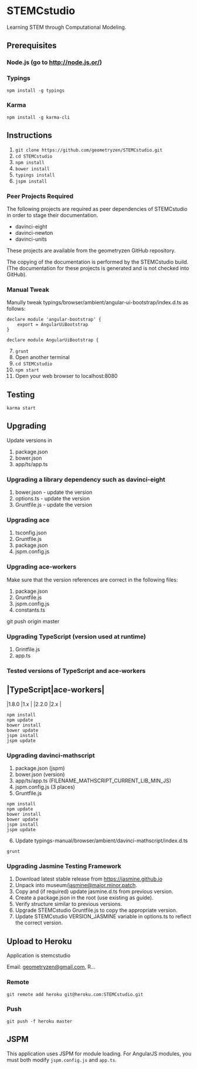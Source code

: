 # STEMCstudio

Learning STEM through Computational Modeling.

## Prerequisites

### Node.js (go to http://node.js.or/)

### Typings
```
npm install -g typings
```

### Karma
```
npm install -g karma-cli
```

## Instructions

1. `git clone https://github.com/geometryzen/STEMCstudio.git`
2. `cd STEMCstudio`
3. `npm install`
4. `bower install`
5. `typings install`
6. `jspm install`

### Peer Projects Required

The following projects are required as peer dependencies of STEMCstudio in order to stage their documentation.

* davinci-eight
* davinci-newton
* davinci-units

These projects are available from the geometryzen GitHub repository.

The copying of the documentation is performed by the STEMCstudio build.
(The documentation for these projects is generated and is not checked into GitHub).


### Manual Tweak

Manully tweak typings/browser/ambient/angular-ui-bootstrap/index.d.ts as follows:

```
declare module 'angular-bootstrap' {
    export = AngularUiBootstrap
}

declare module AngularUiBootstrap {
```

7. `grunt`
8. Open another terminal
9. `cd STEMCstudio`
10. `npm start`
11. Open your web browser to localhost:8080

## Testing

```
karma start
```

## Upgrading

Update versions in

1. package.json
2. bower.json
3. app/ts/app.ts

### Upgrading a library dependency such as davinci-eight

1. bower.json - update the version
2. options.ts - update the version
3. Gruntfile.js - update the version


### Upgrading ace

1. tsconfig.json
2. Gruntfile.js
3. package.json
4. jspm.config.js

### Upgrading ace-workers

Make sure that the version references are correct in the following files:

1. package.json
2. Gruntfile.js
3. jspm.config.js
4. constants.ts

git push origin master

### Upgrading TypeScript (version used at runtime)

1. Grintfile.js
2. app.ts

### Tested versions of TypeScript and ace-workers

|TypeScript|ace-workers|
------------------------
|1.8.0     |1.x        |
|2.2.0     |2.x        |

```
npm install
npm update
bower install
bower update
jspm install
jspm update
```

### Upgrading davinci-mathscript

1. package.json (jspm)
2. bower.json (version)
3. app/ts/app.ts (FILENAME_MATHSCRIPT_CURRENT_LIB_MIN_JS)
4. jspm.config.js (3 places)
5. Gruntfile.js

```
npm install
npm update
bower install
bower update
jspm install
jspm update
```

6. Update typings-manual/browser/ambient/davinci-mathscript/index.d.ts

```
grunt
```

### Upgrading Jasmine Testing Framework

1. Download latest stable release from https://jasmine.github.io
2. Unpack into museum/jasmine@major.minor.patch.
3. Copy and (if required) update jasmine.d.ts from previous version.
4. Create a package.json in the root (use existing as guide).
5. Verify structure similar to previous versions.
6. Upgrade STEMCstudio Gruntfile.js to copy the appropriate version.
7. Update STEMCstudio VERSION_JASMINE variable in options.ts to reflect the correct version.

## Upload to Heroku

Application is stemcstudio

Email: geometryzen@gmail.com, R...

### Remote
```
git remote add heroku git@heroku.com:STEMCstudio.git
```

### Push
```
git push -f heroku master
```

## JSPM

This application uses JSPM for module loading.
For AngularJS modules, you must both modify `jspm.config.js` and `app.ts`.
